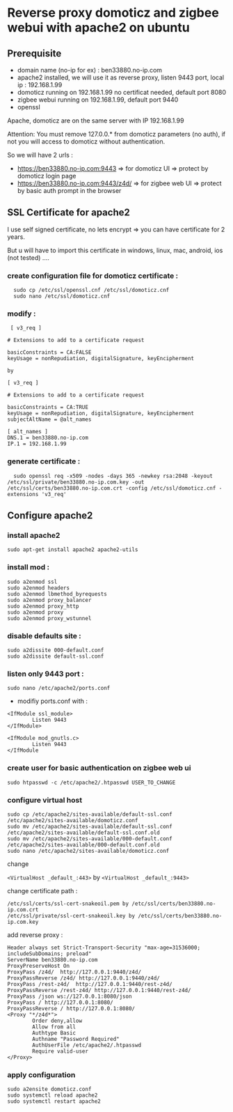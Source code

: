 # Reverse proxy domoticz and zigbee webui with apache2 on ubuntu

## Prerequisite
- domain name (no-ip for ex) : ben33880.no-ip.com
- apache2 installed, we will use it as reverse proxy, listen 9443 port, local ip : 192.168.1.99
- domoticz running on 192.168.1.99 no certificat needed, default port 8080
- zigbee webui running on 192.168.1.99, default port 9440
- openssl

Apache, domoticz are on the same server with IP 192.168.1.99

Attention: You must remove 127.0.0.* from domoticz parameters (no auth), if not you will access to domoticz without authentication. 

So we will have 2 urls :

- https://ben33880.no-ip.com:9443 => for domoticz UI => protect by domoticz login page
- https://ben33880.no-ip.com:9443/z4d/ => for zigbee web UI => protect by basic auth prompt in the browser

## SSL Certificate for apache2
I use self signed certificate, no lets encrypt => you can have certificate for 2 years.

But u will have to import this certificate in windows, linux, mac, android, ios (not tested) ....

### create configuration file for domoticz certificate :

  ```
    sudo cp /etc/ssl/openssl.cnf /etc/ssl/domoticz.cnf
    sudo nano /etc/ssl/domoticz.cnf
  ```

### modify :
```
 [ v3_req ]

# Extensions to add to a certificate request

basicConstraints = CA:FALSE
keyUsage = nonRepudiation, digitalSignature, keyEncipherment

by 

[ v3_req ]

# Extensions to add to a certificate request

basicConstraints = CA:TRUE
keyUsage = nonRepudiation, digitalSignature, keyEncipherment
subjectAltName = @alt_names

[ alt_names ]
DNS.1 = ben33880.no-ip.com
IP.1 = 192.168.1.99
```

### generate certificate : 

  ```
    sudo openssl req -x509 -nodes -days 365 -newkey rsa:2048 -keyout /etc/ssl/private/ben33880.no-ip.com.key -out /etc/ssl/certs/ben33880.no-ip.com.crt -config /etc/ssl/domoticz.cnf -extensions 'v3_req'
  ```


## Configure apache2
### install apache2 
```
sudo apt-get install apache2 apache2-utils
```

### install mod :
``` 
sudo a2enmod ssl
sudo a2enmod headers
sudo a2enmod lbmethod_byrequests
sudo a2enmod proxy_balancer
sudo a2enmod proxy_http
sudo a2enmod proxy
sudo a2enmod proxy_wstunnel
```

### disable defaults site :
```
sudo a2dissite 000-default.conf
sudo a2dissite default-ssl.conf
```

### listen only 9443 port :
```
sudo nano /etc/apache2/ports.conf
```

* modifiy ports.conf with :
``` 
<IfModule ssl_module>
        Listen 9443
</IfModule>

<IfModule mod_gnutls.c>
        Listen 9443
</IfModule
```

### create user for basic authentication on zigbee web ui
```
sudo htpasswd -c /etc/apache2/.htpasswd USER_TO_CHANGE
```
  
### configure virtual host

```
sudo cp /etc/apache2/sites-available/default-ssl.conf /etc/apache2/sites-available/domoticz.conf
sudo mv /etc/apache2/sites-available/default-ssl.conf /etc/apache2/sites-available/default-ssl.conf.old
sudo mv /etc/apache2/sites-available/000-default.conf /etc/apache2/sites-available/000-default.conf.old
sudo nano /etc/apache2/sites-available/domoticz.conf
```
change

```<VirtualHost _default_:443>``` by ```<VirtualHost _default_:9443>```
  
change certificate path :
```
/etc/ssl/certs/ssl-cert-snakeoil.pem by /etc/ssl/certs/ben33880.no-ip.com.crt
/etc/ssl/private/ssl-cert-snakeoil.key by /etc/ssl/certs/ben33880.no-ip.com.key
```
add reverse proxy :
```
Header always set Strict-Transport-Security "max-age=31536000; includeSubDomains; preload"
ServerName ben33880.no-ip.com
ProxyPreserveHost On
ProxyPass /z4d/  http://127.0.0.1:9440/z4d/
ProxyPassReverse /z4d/ http://127.0.0.1:9440/z4d/
ProxyPass /rest-z4d/  http://127.0.0.1:9440/rest-z4d/
ProxyPassReverse /rest-z4d/ http://127.0.0.1:9440/rest-z4d/
ProxyPass /json ws://127.0.0.1:8080/json
ProxyPass / http://127.0.0.1:8080/
ProxyPassReverse / http://127.0.0.1:8080/
<Proxy "*/z4d*">
        Order deny,allow
        Allow from all
        Authtype Basic
        Authname "Password Required"
        AuthUserFile /etc/apache2/.htpasswd
        Require valid-user
</Proxy>
```

### apply configuration
``` 
sudo a2ensite domoticz.conf
sudo systemctl reload apache2
sudo systemctl restart apache2
```
